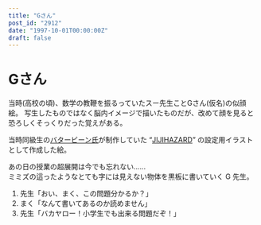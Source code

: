 ```yaml
---
title: "Gさん"
post_id: "2912"
date: "1997-10-01T00:00:00Z"
draft: false
---
```


# Gさん

当時(高校の頃)、数学の教鞭を振るっていたスー先生ことGさん(仮名)の似顔絵。
写生したものではなく脳内イメージで描いたものだが、改めて顔を見ると恐ろしくそっくりだった覚えがある。

当時同級生の[バタービーン氏](http://mixi.jp/show_friend.pl?id=2308126)が制作していた “[JIJIHAZARD](/2898)” の設定用イラストとして作成した絵。

あの日の授業の超展開は今でも忘れない……  
ミミズの這ったようなとても字には見えない物体を黒板に書いていく G 先生。

1. 先生「おい、まく、この問題分かるか？」
2. まく「なんて書いてあるのか読めません」
3. 先生「バカヤロー！小学生でも出来る問題だぞ！」
